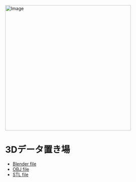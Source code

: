 <img width="400" alt="Image" src="https://github.com/user-attachments/assets/0ad79833-d202-4efa-8958-8e42ecc9acbd" />

# 3Dデータ置き場
 * [Blender file](https://github.com/furuhashilab/furuhashikun/blob/main/3Ddata/furuhashikun2021.blend)
 * [OBJ file]()
 * [STL file](https://github.com/furuhashilab/furuhashikun/blob/main/3Ddata/furuhashikun2021.stl)
